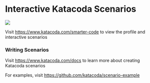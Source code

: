 # Interactive Katacoda Scenarios

[![](http://shields.katacoda.com/katacoda/smarter-code/count.svg)](https://www.katacoda.com/smarter-code "Get your profile on Katacoda.com")

Visit https://www.katacoda.com/smarter-code to view the profile and interactive scenarios

### Writing Scenarios
Visit https://www.katacoda.com/docs to learn more about creating Katacoda scenarios

For examples, visit https://github.com/katacoda/scenario-example
